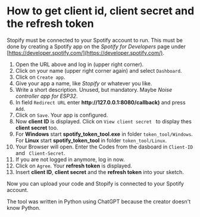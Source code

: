 # How to get client id, client secret and the refresh token

Stopify must be connected to your Spotify account to run. This must be done by creating a Spotify app on the *Spotify for Developers* page under [https://developer.spotify.com/](https://developer.spotify.com/).

1. Open the URL above and log in (upper right corner).
2. Click on your name (upper right corner again) and select ``` Dashboard ```.
3. Click on ``` Create app ```.
4. Give your app a name, like *Stopify* or whatever you like.
5. Write a short description. Unused, but mandatory. Maybe *Noise controller app for ESP32*.
6. In field ``` Redirect URL ``` enter **http&#58;&#47;&#47;127&period;0&period;0&period;1:8080/callback)** and press ``` Add ```. 
7. Click on ``` Save ```. Your app is configured.
8. Now **client ID** is displayed. Click on ``` View client secret  ``` to display thes **client secret** too.
9. For **Windows** start **spotify_token_tool.exe** in folder ``` token_tool/Windows ```.  
  For **Linux** start **spotify_token_tool** in folder ``` token_tool/Linux ```.
10. Your Browser will open. Enter the Codes from the dasboard in ``` Client-ID ``` and ``` Client-Secret```.
11. If you are not logged in anymore, log in now.
12. Click on ``` Agree ```. Your **refresh token** is displayed.
13. Insert **client ID**, **client secret** and the **refresh token** into your sketch.

Now you can upload your code and Stopify is connected to your Spotify account.
  
The tool was written in Python using ChatGPT because the creator doesn't know Python.


